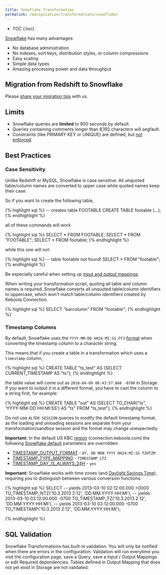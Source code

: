 ```yaml
---
title: Snowflake Transformation
permalink: /manipulation/transformations/snowflake/
---
```


* TOC
{:toc}

[Snowflake](http://www.snowflake.net/) has many advantages:

- No database administration
- No indexes, sort keys, distribution styles, or column compressions
- Easy scaling
- Simple data types
- Amazing processing power and data throughput

## Migration from Redshift to Snowflake

Please [share your migration tips](http://wiki.keboola.com/home/transformations/snowflake/redshift-snowflake) with us.

## Limits

- Snowflake queries are **limited** to 900 seconds by default.
- Queries containing comments longer than 8,192 characters will segfault.
- Constraints (like PRIMARY KEY or UNIQUE) are defined, but [not enforced](https://docs.snowflake.net/manuals/sql-reference/constraints-overview.html).

## Best Practices

### Case Sensitivity
Unlike Redshift or MySQL, Snowflake is case sensitive. All unquoted table/column names are converted to upper case
while quoted names keep their case.

So if you want to create the following table,

{% highlight sql %}
-- creates table FOOTABLE
CREATE TABLE footable (...);
{% endhighlight %}

all of these commands will work

{% highlight sql %}
SELECT * FROM FOOTABLE;
SELECT * FROM "FOOTABLE";
SELECT * FROM footable;
{% endhighlight %}

while this one will not:

{% highlight sql %}
-- table footable not found!
SELECT * FROM "footable";
{% endhighlight %}

Be especially careful when setting up [input and output mappings](/manipulation/transformations/mappings/).

When writing your transformation script, quoting all table and column names is required. Snowflake converts all
unquoted table/column identifiers to uppercase, which won't match table/column identifiers created by Keboola Connection.

{% highlight sql %}
SELECT "barcolumn" FROM "footable";
{% endhighlight %}

### Timestamp Columns
By default, Snowflake uses the
`YYYY-MM-DD HH24:MI:SS.FF3` [format](https://docs.snowflake.net/manuals/sql-reference/functions-conversion.html#label-date-time-format-conversion)
when converting the timestamp column to a character string.

This means that if you create a table in a transformation which uses a `timestamp` column,

{% highlight sql %}
CREATE TABLE "ts_test" AS (SELECT CURRENT_TIMESTAMP AS "ts");
{% endhighlight %}

the table value will come out as `2018-04-09 06:43:57.866 -0700` in Storage. If you
want to output it in a different format, you have to cast the column to a string first, for example:

{% highlight sql %}
CREATE TABLE "out" AS
    (SELECT TO_CHAR("ts", 'YYYY-MM-DD HH:MI:SS') AS "ts" FROM "ts_test");
{% endhighlight %}

Do not use `ALTER SESSION` queries to modify the default timestamp format, as the loading and unloading sessions are separate from your transformation/sandbox session and the format may change unexpectedly.

**Important:**
In the default US KBC [region](https://developers.keboola.com/overview/api/#regions-and-endpoints) (connection.keboola.com) the following
[Snowflake default](https://docs.snowflake.net/manuals/sql-reference/parameters.html#) parameters are overridden:

- [TIMESTAMP_OUTPUT_FORMAT](https://docs.snowflake.net/manuals/sql-reference/parameters.html#timestamp-output-format) - `DY, DD MON YYYY HH24:MI:SS TZHTZM`
- [TIMESTAMP_TYPE_MAPPING](https://docs.snowflake.net/manuals/sql-reference/parameters.html#timestamp-type-mapping) - `TIMESTAMP_LTZ`
- [TIMESTAMP_DAY_IS_ALWAYS_24H](https://docs.snowflake.net/manuals/sql-reference/parameters.html#timestamp-day-is-always-24h) - `yes`

**Important:** Snowflake works with time zones (and [Daylight Savings Time](https://en.wikipedia.org/wiki/Daylight_saving_time)),
requiring you to distinguish between various conversion functions:

{% highlight sql %}
SELECT
    -- yields 2013-03-10 02:12:00.000 +0000
    TO_TIMESTAMP_NTZ('10.3.2013 2:12', 'DD.MM.YYYY HH:MI'),
    -- yields 2013-03-10 03:12:00.000 -0700
    TO_TIMESTAMP_TZ('10.3.2013 2:12', 'DD.MM.YYYY HH:MI'),
    -- yields 2013-03-10 03:12:00.000 -0700
    TO_TIMESTAMP('10.3.2013 2:12', 'DD.MM.YYYY HH:MI');

{% endhighlight %}

## SQL Validation
Snowflake Transformations has built-in validation. You will only be notified when there are errors in the configuration.
Validation will run everytime you visit the configuration page, save a Query, save a Input / Output Mappings or edit Required dependencies.
Tables defined in Output Mapping that does not yet exist in Storage are not validated.